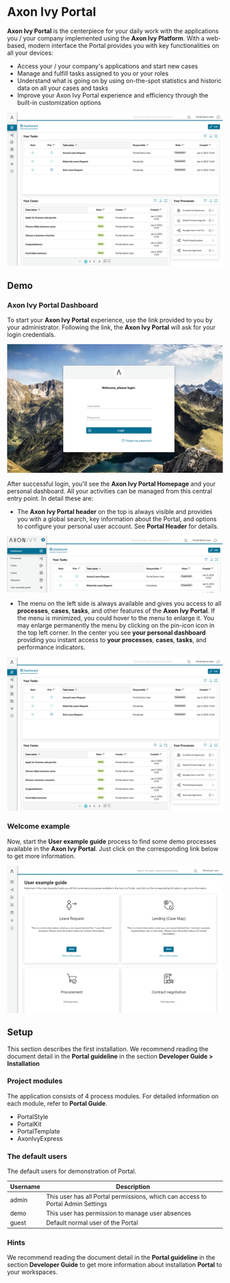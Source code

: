 # Axon Ivy Portal
**Axon Ivy Portal** is the centerpiece for your daily work with the applications you / your company implemented using the **Axon Ivy Platform**. 
With a web-based, modern interface the Portal provides you with key functionalities on all your devices:

* Access your / your company's applications and start new cases
* Manage and fulfill tasks assigned to you or your roles
* Understand what is going on by using on-the-spot statistics and historic data on all your cases and tasks
* Improve your Axon Ivy Portal experience and efficiency through the built-in customization options

![Portal](images/portal.png)



## Demo

### Axon Ivy Portal Dashboard
To start your **Axon Ivy Portal** experience, use the link provided to you by your administrator.
Following the link, the **Axon Ivy Portal** will ask for your login credentials.

![login-screen](images/login-screen.png)


After successful login, you'll see the **Axon Ivy Portal Homepage** and your personal dashboard.
All your activities can be managed from this central entry point.
In detail these are:

* The **Axon Ivy Portal header** on the top is always visible and provides you with a global search, key information about the Portal, and options to configure your personal user account.
See **Portal Header** for details.

![axon-ivy-portal-header](images/axon-ivy-portal-header.png)

* The menu on the left side is always available and gives you access to all **processes**, **cases**, **tasks**, and other features of the **Axon Ivy Portal**.
If the menu is minimized, you could hover to the menu to enlarge it.
You may enlarge permanently the menu by clicking on the pin-icon icon in the top left corner. In the center you see **your personal dashboard** providing you instant access to **your processes**, **cases**, **tasks**, and performance indicators.

![Portal](images/portal.png)

### Welcome example
Now, start the **User example guide** process to find some demo processes available in the **Axon Ivy Portal**.
Just click on the corresponding link below to get more information.

![user-example-demo](images/user-example-demo.png)



## Setup

This section describes the first installation. We recommend reading the document detail in the **Portal guideline** in the section **Developer Guide > Installation**

### Project modules

The application consists of 4 process modules. For detailed information on each module, refer to **Portal Guide**.

* PortalStyle
* PortalKit
* PortalTemplate
* AxonIvyExpress

### The default users

The default users for demonstration of Portal.

| Username | Description                                                                     |
| -------- | ------------------------------------------------------------------------------- |
| admin    | This user has all Portal permissions, which can access to Portal Admin Settings |
| demo     | This user has permission to manage user absences                                |
| guest    | Default normal user of the Portal                                               |


### Hints

We recommend reading the document detail in the **Portal guideline** in the section **Developer Guide** to get more information about installation **Portal** to your workspaces.
